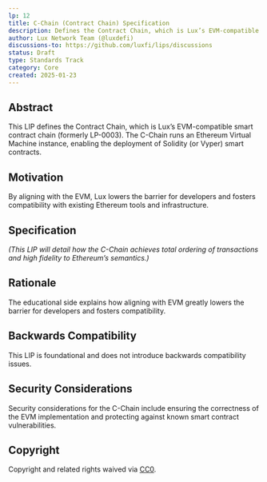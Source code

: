 ```yaml
---
lp: 12
title: C-Chain (Contract Chain) Specification
description: Defines the Contract Chain, which is Lux’s EVM-compatible smart contract chain.
author: Lux Network Team (@luxdefi)
discussions-to: https://github.com/luxfi/lips/discussions
status: Draft
type: Standards Track
category: Core
created: 2025-01-23
---
```


## Abstract

This LIP defines the Contract Chain, which is Lux’s EVM-compatible smart contract chain (formerly LP-0003). The C-Chain runs an Ethereum Virtual Machine instance, enabling the deployment of Solidity (or Vyper) smart contracts.

## Motivation

By aligning with the EVM, Lux lowers the barrier for developers and fosters compatibility with existing Ethereum tools and infrastructure.

## Specification

*(This LIP will detail how the C-Chain achieves total ordering of transactions and high fidelity to Ethereum’s semantics.)*

## Rationale

The educational side explains how aligning with EVM greatly lowers the barrier for developers and fosters compatibility.

## Backwards Compatibility

This LIP is foundational and does not introduce backwards compatibility issues.

## Security Considerations

Security considerations for the C-Chain include ensuring the correctness of the EVM implementation and protecting against known smart contract vulnerabilities.

## Copyright

Copyright and related rights waived via [CC0](../LICENSE.md).